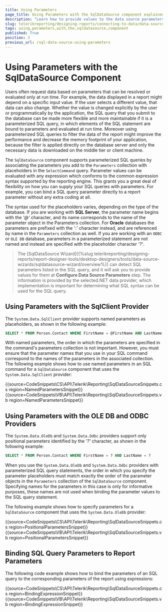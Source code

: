 ```yaml
---
title: Using Parameters
page_title: Using Parameters with the SqlDataSource component explained
description: "Learn how to provide values to the data source parameters with the SqlDataSource component in Telerik Reporting."
slug: telerikreporting/designing-reports/connecting-to-data/data-source-components/sqldatasource-component/using-parameters-with-the-sqldatasource-component
tags: using,parameters,with,the,sqldatasource,component
published: True
position: 3
previous_url: /sql-data-source-using-parameters
---
```


# Using Parameters with the SqlDataSource Component

Users often request data based on parameters that can be resolved or evaluated only at run time. For example, the data displayed in a report might depend on a specific input value. If the user selects a different value, that data can also change. Whether the value is changed explicitly by the user or programmatically by the application, the SQL query that you submit to the database can be made more flexible and more maintainable if it is a parameterized SQL query, in which elements of the SQL statement are bound to parameters and evaluated at run time. Moreover using parameterized SQL queries to filter the data of the report might improve the performance and decrease the memory footprint of your application, because the filter is applied directly on the database server and only the necessary data is downloaded on the middle tier or client machine.

The `SqlDataSource` component supports parameterized SQL queries by associating the parameters you add to the `Parameters` collection with placeholders in the `SelectCommand` query. Parameter values can be evaluated with any expression which conforms to the common expression syntax supported by the reporting engine. This grants you a great deal of flexibility on how you can supply your SQL queries with parameters. For example, you can bind a SQL query parameter directly to a report parameter without any extra coding at all.

The syntax used for the placeholders varies, depending on the type of the database. If you are working with __SQL Server__, the parameter name begins with the *'@'* character, and its name corresponds to the name of the parameter object in the Parameters collection. For __Oracle__ databases the parameters are prefixed with the *':'* character instead, and are referenced by name in the `Parameters` collection as well. If you are working with an `ODBC` or `OLE DB` database, parameters in a parameterized statement are not named and instead are specified with the placeholder character *'?'*.

> The [SqlDataSource Wizard]({%slug telerikreporting/designing-reports/report-designer-tools/desktop-designers/tools/data-source-wizards/sqldatasource-wizard/overview%}) can detect SQL parameters listed in the SQL query, and it will ask you to provide values for them at __Configure Data Source Parameters__ step. The information is provided by the selected.NET data provider, which implementation is important for determining what SQL syntax can be used for the SQL query.

## Using Parameters with the SqlClient Provider

The `System.Data.SqlClient` provider supports named parameters as placeholders, as shown in the following example:

````SQL
SELECT * FROM Person.Contact WHERE FirstName = @FirstName AND LastName = @LastName
````

With named parameters, the order in which the parameters are specified in the command's parameters collection is not important. However, you must ensure that the parameter names that you use in your SQL command correspond to the names of the parameters in the associated collection. The following example shows how to use named parameters in an SQL command for a `SqlDataSource` component that uses the `System.Data.SqlClient` provider:

{{source=CodeSnippets\CS\API\Telerik\Reporting\SqlDataSourceSnippets.cs region=NamedParametersSnippet}}
{{source=CodeSnippets\VB\API\Telerik\Reporting\SqlDataSourceSnippets.vb region=NamedParametersSnippet}}

## Using Parameters with the OLE DB and ODBC Providers

The `System.Data.OleDb` and `System.Data.Odbc` providers support only positional parameters identified by the *'?'* character, as shown in the following example:

````SQL
SELECT * FROM Person.Contact WHERE FirstName = ? AND LastName = ?
````

When you use the `System.Data.OleDb` and `System.Data.Odbc` providers with parameterized SQL query statements, the order in which you specify the parameter placeholders must match exactly the order of the parameter objects in the `Parameters` collection of the `SqlDataSource` component. Specifying names for the parameters in this case is only for informative purposes, these names are not used when binding the parameter values to the SQL query statement.

The following example shows how to specify parameters for a `SqlDataSource` component that uses the `System.Data.OleDb` provider:

{{source=CodeSnippets\CS\API\Telerik\Reporting\SqlDataSourceSnippets.cs region=PositionalParametersSnippet}}
{{source=CodeSnippets\VB\API\Telerik\Reporting\SqlDataSourceSnippets.vb region=PositionalParametersSnippet}}

## Binding SQL Query Parameters to Report Parameters

The following code example shows how to bind the parameters of an SQL query to the corresponding parameters of the report using expressions:

{{source=CodeSnippets\CS\API\Telerik\Reporting\SqlDataSourceSnippets.cs region=BindingExpressionSnippet}}
{{source=CodeSnippets\VB\API\Telerik\Reporting\SqlDataSourceSnippets.vb region=BindingExpressionSnippet}}


